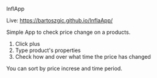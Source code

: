 InflApp

Live: https://bartoszgic.github.io/InflaApp/

Simple App to check price change on a products.

1. Click plus
2. Type product's properties
3. Check how and over what time the price has changed

You can sort by price increse and time period.
